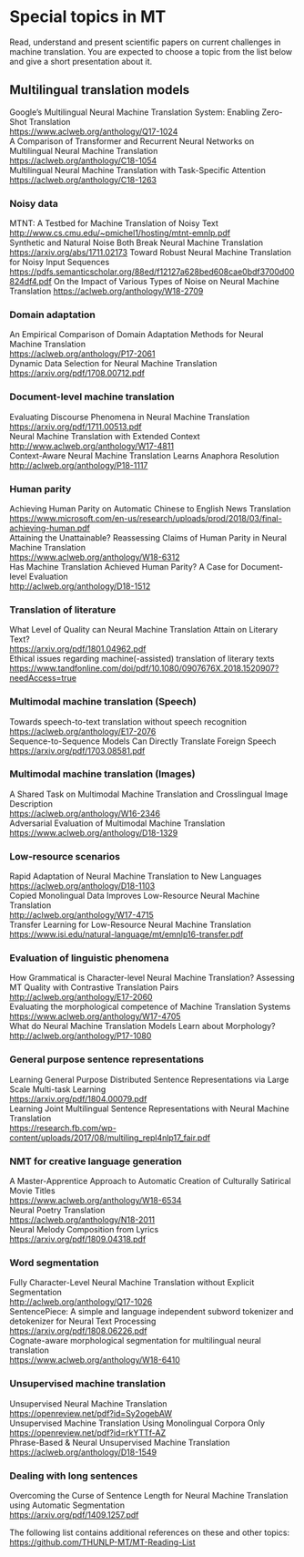 # Special topics in MT

Read, understand and present scientific papers on current challenges in machine
translation. You are expected to choose a topic from the list below and
give a short presentation about it.  

## Multilingual translation models  

Google’s Multilingual Neural Machine Translation System: Enabling Zero-Shot Translation  
<https://www.aclweb.org/anthology/Q17-1024>  
A Comparison of Transformer and Recurrent Neural Networks on Multilingual Neural Machine Translation  
<https://aclweb.org/anthology/C18-1054>  
Multilingual Neural Machine Translation with Task-Specific Attention  
<https://aclweb.org/anthology/C18-1263>  
	
### Noisy data 

MTNT: A Testbed for Machine Translation of Noisy Text  
<http://www.cs.cmu.edu/~pmichel1/hosting/mtnt-emnlp.pdf>  
Synthetic and Natural Noise Both Break Neural Machine Translation  
<https://arxiv.org/abs/1711.02173>
Toward Robust Neural Machine Translation for Noisy Input Sequences  
<https://pdfs.semanticscholar.org/88ed/f12127a628bed608cae0bdf3700d00824df4.pdf>
On the Impact of Various Types of Noise on Neural Machine Translation
<https://aclweb.org/anthology/W18-2709>

### Domain adaptation  

An Empirical Comparison of Domain Adaptation Methods for Neural Machine Translation  
<https://aclweb.org/anthology/P17-2061>  
Dynamic Data Selection for Neural Machine Translation  
<https://arxiv.org/pdf/1708.00712.pdf>  

### Document-level machine translation  

Evaluating Discourse Phenomena in Neural Machine Translation  
<https://arxiv.org/pdf/1711.00513.pdf>  
Neural Machine Translation with Extended Context  
<http://www.aclweb.org/anthology/W17-4811>  
Context-Aware Neural Machine Translation Learns Anaphora Resolution  
<http://aclweb.org/anthology/P18-1117>  

### Human parity  

Achieving Human Parity on Automatic Chinese to English News Translation  
<https://www.microsoft.com/en-us/research/uploads/prod/2018/03/final-achieving-human.pdf>  
Attaining the Unattainable? Reassessing Claims of Human Parity in Neural Machine Translation  
<https://www.aclweb.org/anthology/W18-6312>  
Has Machine Translation Achieved Human Parity? A Case for Document-level Evaluation  
<http://aclweb.org/anthology/D18-1512>  

### Translation of literature   

What Level of Quality can Neural Machine Translation Attain on Literary Text?  
<https://arxiv.org/pdf/1801.04962.pdf>  
Ethical issues regarding machine(-assisted) translation of literary texts  
<https://www.tandfonline.com/doi/pdf/10.1080/0907676X.2018.1520907?needAccess=true>  
 
### Multimodal machine translation (Speech)  

Towards speech-to-text translation without speech recognition  
<https://aclweb.org/anthology/E17-2076>  
Sequence-to-Sequence Models Can Directly Translate Foreign Speech  
<https://arxiv.org/pdf/1703.08581.pdf>  

### Multimodal machine translation (Images)  

A Shared Task on Multimodal Machine Translation and Crosslingual Image Description  
<https://aclweb.org/anthology/W16-2346>  
Adversarial Evaluation of Multimodal Machine Translation  
<https://www.aclweb.org/anthology/D18-1329>  

### Low-resource scenarios  

Rapid Adaptation of Neural Machine Translation to New Languages  
<https://aclweb.org/anthology/D18-1103>  
Copied Monolingual Data Improves Low-Resource Neural Machine Translation  
<http://aclweb.org/anthology/W17-4715>  
Transfer Learning for Low-Resource Neural Machine Translation  
<https://www.isi.edu/natural-language/mt/emnlp16-transfer.pdf>  

### Evaluation of linguistic phenomena 

How Grammatical is Character-level Neural Machine Translation? Assessing MT Quality with Contrastive Translation Pairs  
<http://aclweb.org/anthology/E17-2060>  
Evaluating the morphological competence of Machine Translation Systems  
<https://www.aclweb.org/anthology/W17-4705>  
What do Neural Machine Translation Models Learn about Morphology?  
<http://aclweb.org/anthology/P17-1080>  
 
### General purpose sentence representations  

Learning General Purpose Distributed Sentence Representations via Large Scale Multi-task Learning  
<https://arxiv.org/pdf/1804.00079.pdf>  
Learning Joint Multilingual Sentence Representations with Neural Machine Translation  
<https://research.fb.com/wp-content/uploads/2017/08/multiling_repl4nlp17_fair.pdf>  

### NMT for creative language generation  

A Master-Apprentice Approach to Automatic Creation of Culturally Satirical Movie Titles  
<https://www.aclweb.org/anthology/W18-6534>  
Neural Poetry Translation  
<https://aclweb.org/anthology/N18-2011>  
Neural Melody Composition from Lyrics  
<https://arxiv.org/pdf/1809.04318.pdf>  

### Word segmentation  

Fully Character-Level Neural Machine Translation without Explicit Segmentation  
<http://aclweb.org/anthology/Q17-1026>  
SentencePiece: A simple and language independent subword tokenizer and detokenizer for Neural Text Processing  
<https://arxiv.org/pdf/1808.06226.pdf>  
Cognate-aware morphological segmentation for multilingual neural translation  
<https://www.aclweb.org/anthology/W18-6410>  

### Unsupervised machine translation  

Unsupervised Neural Machine Translation  
<https://openreview.net/pdf?id=Sy2ogebAW>  
Unsupervised Machine Translation Using Monolingual Corpora Only  
<https://openreview.net/pdf?id=rkYTTf-AZ>  
Phrase-Based & Neural Unsupervised Machine Translation  
<https://aclweb.org/anthology/D18-1549>  

### Dealing with long sentences  

Overcoming the Curse of Sentence Length for Neural Machine Translation using Automatic Segmentation  
<https://arxiv.org/pdf/1409.1257.pdf>  

The following list contains additional references on these and other topics:  
<https://github.com/THUNLP-MT/MT-Reading-List>  
 






